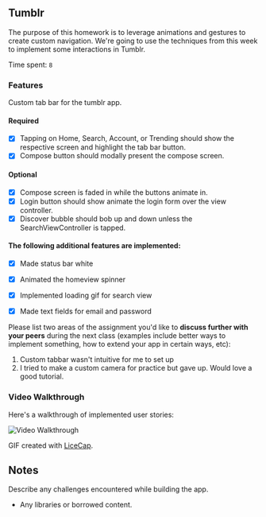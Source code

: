 ## Tumblr

The purpose of this homework is to leverage animations and gestures to create custom navigation. We're going to use the techniques from this week to implement some interactions in Tumblr.

Time spent: `8`

### Features

Custom tab bar for the tumblr app.


#### Required

- [X] Tapping on Home, Search, Account, or Trending should show the respective screen and highlight the tab bar button.
- [x] Compose button should modally present the compose screen.

#### Optional

- [x] Compose screen is faded in while the buttons animate in.
- [x] Login button should show animate the login form over the view controller.
- [x] Discover bubble should bob up and down unless the SearchViewController is tapped.

#### The following **additional** features are implemented:

- [x] Made status bar white
- [x] Animated the homeview spinner
- [x] Implemented loading gif for search view
- [x] Made text fields for email and password




Please list two areas of the assignment you'd like to **discuss further with your peers** during the next class (examples include better ways to implement something, how to extend your app in certain ways, etc):

1. Custom tabbar wasn't intuitive for me to set up
2. I tried to make a custom camera for practice but gave up. Would love a good tutorial.

### Video Walkthrough 

Here's a walkthrough of implemented user stories:

<img src='http://i.imgur.com/link/to/your/gif/file.gif' title='Video Walkthrough' width='' alt='Video Walkthrough' />

GIF created with [LiceCap](http://www.cockos.com/licecap/).

## Notes

Describe any challenges encountered while building the app.

* Any libraries or borrowed content.